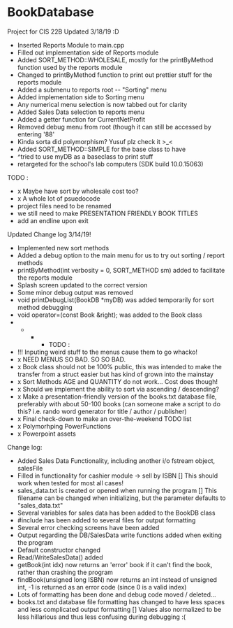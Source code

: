 # BookDatabase
Project for CIS 22B
Updated 3/18/19 :D
 - Inserted Reports Module to main.cpp
 - Filled out implementation side of Reports module
 - Added SORT_METHOD::WHOLESALE, mostly for the printByMethod function used by the reports module
 - Changed to printByMethod function to print out prettier stuff for the reports module
 - Added a submenu to reports root -- "Sorting" menu
 - Added implementation side to Sorting menu
 - Any numerical menu selection is now tabbed out for clarity 
 - Added Sales Data selection to reports menu
 - Added a getter function for CurrentNetProfit
 - Removed debug menu from root (though it can still be accessed by entering '88'
 - Kinda sorta did polymorphism? Yusuf plz check it >_<
 - Added SORT_METHOD::SIMPLE for the base class to have
 - ^tried to use myDB as a baseclass to print stuff
 - retargeted for the school's lab computers (SDK build 10.0.15063)
 
 TODO : 
 - x Maybe have sort by wholesale cost too?
 - x A whole lot of psuedocode
 - project files need to be renamed
 - we still need to make PRESENTATION FRIENDLY BOOK TITLES
 - add an endline upon exit
 

Updated Change log 3/14/19!
 - Implemented new sort methods
 - Added a debug option to the main menu for us to try out sorting / report methods
 - printByMethod(int verbosity = 0, SORT_METHOD sm) added to facilitate the reports module
 - Splash screen updated to the correct version
 - Some minor debug output was removed
 - void printDebugList(BookDB *myDB) was added temporarily for sort method debugging
 - void operator=(const Book &right); was added to the Book class
 - - - - TODO : 
 - !!! Inputing weird stuff to the menus cause them to go whacko!
 - x NEED MENUS SO BAD. SO SO BAD. 
 - x Book class should not be 100% public, this was intended to make the transfer from a struct easier but has kind of grown into the  mainstay
 - x Sort Methods AGE and QUANTITY do not work... Cost does though! 
 - x Should we implement the ability to sort via ascending / descending?
 - x Make a presentation-friendly version of the books.txt database file, preferably with about 50-100 books (can someone make a script to do this? i.e. rando word generator for title / author / publisher)
 - x Final check-down to make an over-the-weekend TODO list
 - x Polymorhping PowerFunctions
 - x Powerpoint assets
 
Change log:
 - Added Sales Data Functionality, including another i/o fstream object, salesFile
 - Filled in functionality for cashier module -> sell by ISBN
    [] This should work when tested for most all cases!
 - sales_data.txt is created or opened when running the program
    [] This filename can be changed when initializing, but the parameter defaults to "sales_data.txt"
 - Several variables for sales data has been added to the BookDB class
 - #include <iomanip> has been added to several files for output formatting
 - Several error checking screens have been added
 - Output regarding the DB/SalesData write functions added when exiting the program
 - Default constructor changed
 - Read/WriteSalesData() added
 - getBook(int idx) now returns an 'error' book if it can't find the book, rather than crashing the program
 - findBook(unsigned long ISBN) now returns an int instead of unsigned int, -1 is returned as an error code (since 0 is a valid index)
 - Lots of formatting has been done and debug code moved / deleted...
 - books.txt and database file formatting has changed to have less spaces and less complicated output formatting
    [] Values also normalized to be less hillarious and thus less confusing during debugging :(
